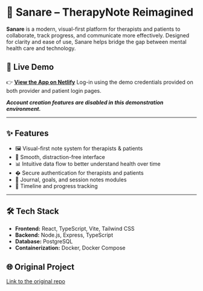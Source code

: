 
# 🧠 Sanare – TherapyNote Reimagined

**Sanare** is a modern, visual-first platform for therapists and patients to collaborate, track progress, and communicate more effectively. Designed for clarity and ease of use, Sanare helps bridge the gap between mental health care and technology.


## 🚀 Live Demo

👉 [**View the App on Netlify**](https://mysanare.netlify.app/)
Log-in using the demo credentials provided on both provider and patient login pages.

***Account creation features are disabled in this demonstration environment.***

---

## ✨ Features

- 🖼️ Visual-first note system for therapists & patients
- 🧘 Smooth, distraction-free interface
- 📊 Intuitive data flow to better understand health over time
- � Secure authentication for therapists and patients
- 📝 Journal, goals, and session notes modules
- 📅 Timeline and progress tracking

---

## 🛠️ Tech Stack

- **Frontend:** React, TypeScript, Vite, Tailwind CSS
- **Backend:** Node.js, Express, TypeScript
- **Database:** PostgreSQL
- **Containerization:** Docker, Docker Compose


## 🌐 Original Project

[Link to the original repo](https://github.com/Perdoe/therapynoteapp)
